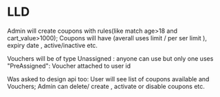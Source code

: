 # LLD
Admin will create coupons with rules(like match age>18 and cart_value>1000);
Coupons will have (averall uses limit / per ser limit ), expiry date , active/inactive etc.

Vouchers will be of type
Unassigned : anyone can use but only one uses
"PreAssigned": Voucher attached to user id

Was asked to design api too:
User will see list of coupons available and Vouchers;
Admin can delete/ create , activate or disable coupons etc.